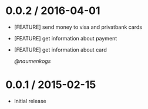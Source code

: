 # 0.0.2 / 2016-04-01
*   [FEATURE] send money to visa and privatbank cards
*   [FEATURE] get information about payment
*   [FEATURE] get information about card

    *@naumenkogs*

# 0.0.1 / 2015-02-15
*   Initial release
